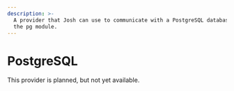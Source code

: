```yaml
---
description: >-
  A provider that Josh can use to communicate with a PostgreSQL database using
  the pg module.
---
```


# PostgreSQL

This provider is planned, but not yet available.

